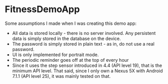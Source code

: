 # FitnessDemoApp
Some assumptions I made when I was creating this demo app:
* All data is stored locally - there is no server involved. Any persistent data is simply stored
in the database on the device.
* The password is simply stored in plain text - as in, do not use a real password.
* UI is only implemented for portrait mode.
* The periodic reminder goes off at the top of every hour
* Since it uses the step sensor introduced in 4.4 (API level 19), that is the minimum API level.
That said, since I only own a Nexus 5X with Android 7.1.1 (API level 25), it was mainly tested on
 that.
